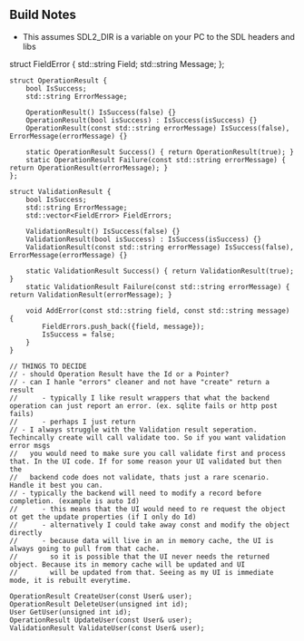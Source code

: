 ## Build Notes
- This assumes SDL2_DIR is a variable on your PC to the SDL headers and libs



























struct FieldError {
		std::string Field;
		std::string Message;
	};

	struct OperationResult {
		bool IsSuccess;
		std::string ErrorMessage;

		OperationResult() IsSuccess(false) {}
		OperationResult(bool isSuccess) : IsSuccess(isSuccess) {}
		OperationResult(const std::string errorMessage) IsSuccess(false), ErrorMessage(errorMessage) {}

		static OperationResult Success() { return OperationResult(true); }
		static OperationResult Failure(const std::string errorMessage) { return OperationResult(errorMessage); }
	};

	struct ValidationResult {
		bool IsSuccess;
		std::string ErrorMessage;
		std::vector<FieldError> FieldErrors;

		ValidationResult() IsSuccess(false) {}
		ValidationResult(bool isSuccess) : IsSuccess(isSuccess) {}
		ValidationResult(const std::string errorMessage) IsSuccess(false), ErrorMessage(errorMessage) {}

		static ValidationResult Success() { return ValidationResult(true); }
		static ValidationResult Failure(const std::string errorMessage) { return ValidationResult(errorMessage); }

		void AddError(const std::string field, const std::string message) {
			FieldErrors.push_back({field, message});
			IsSuccess = false;
		}
	}

	// THINGS TO DECIDE
	// - should Operation Result have the Id or a Pointer?
	// - can I hanle "errors" cleaner and not have "create" return a result
	// 		- typically I like result wrappers that what the backend operation can just report an error. (ex. sqlite fails or http post fails)
	// 		- perhaps I just return 
	// - I always struggle with the Validation result seperation. Techincally create will call validate too. So if you want validation error msgs
	//	 you would need to make sure you call validate first and process that. In the UI code. If for some reason your UI validated but then the
	//   backend code does not validate, thats just a rare scenario. Handle it best you can.
	// - typically the backend will need to modify a record before completion. (example is auto Id)
	// 		- this means that the UI would need to re request the object ot get the update properties (if I only do Id)
	//		- alternatively I could take away const and modify the object directly
	//		- because data will live in an in memory cache, the UI is always going to pull from that cache.
	// 		  so it is possible that the UI never needs the returned object. Because its in memory cache will be updated and UI
	// 		  will be updated from that. Seeing as my UI is immediate mode, it is rebuilt everytime.

	OperationResult CreateUser(const User& user);
	OperationResult DeleteUser(unsigned int id);
	User GetUser(unsigned int id);
	OperationResult UpdateUser(const User& user);
	ValidationResult ValidateUser(const User& user);